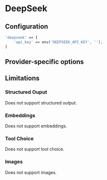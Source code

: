# DeepSeek
## Configuration

```php
'deepseek' => [
    'api_key' => env('DEEPSEEK_API_KEY', ''),
]
```

## Provider-specific options

## Limitations
### Structured Ouput

Does not support structured output.

### Embeddings

Does not support embeddings.

### Tool Choice

Does not support tool choice.

### Images

Does not support images.
